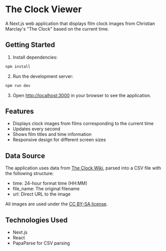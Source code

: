 # The Clock Viewer

A Next.js web application that displays film clock images from Christian Marclay's "The Clock" based on the current time.

## Getting Started

1. Install dependencies:
```bash
npm install
```

2. Run the development server:
```bash
npm run dev
```

3. Open [http://localhost:3000](http://localhost:3000) in your browser to see the application.

## Features

- Displays clock images from films corresponding to the current time
- Updates every second
- Shows film titles and time information
- Responsive design for different screen sizes

## Data Source

The application uses data from [The Clock Wiki](https://theclock.fandom.com/wiki/The_Clock_Wiki), parsed into a CSV file with the following structure:
- time: 24-hour format time (HH:MM)
- file_name: The original filename
- url: Direct URL to the image

All images are used under the [CC BY-SA license](https://creativecommons.org/licenses/by-sa/3.0/).

## Technologies Used

- Next.js
- React
- PapaParse for CSV parsing